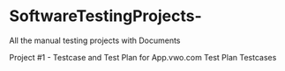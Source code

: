 # SoftwareTestingProjects-
All the manual testing projects with Documents


Project #1 - Testcase and Test Plan for App.vwo.com
Test Plan
Testcases
